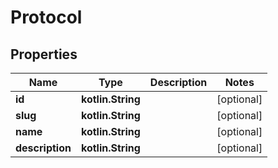 
# Protocol

## Properties
Name | Type | Description | Notes
------------ | ------------- | ------------- | -------------
**id** | **kotlin.String** |  |  [optional]
**slug** | **kotlin.String** |  |  [optional]
**name** | **kotlin.String** |  |  [optional]
**description** | **kotlin.String** |  |  [optional]



